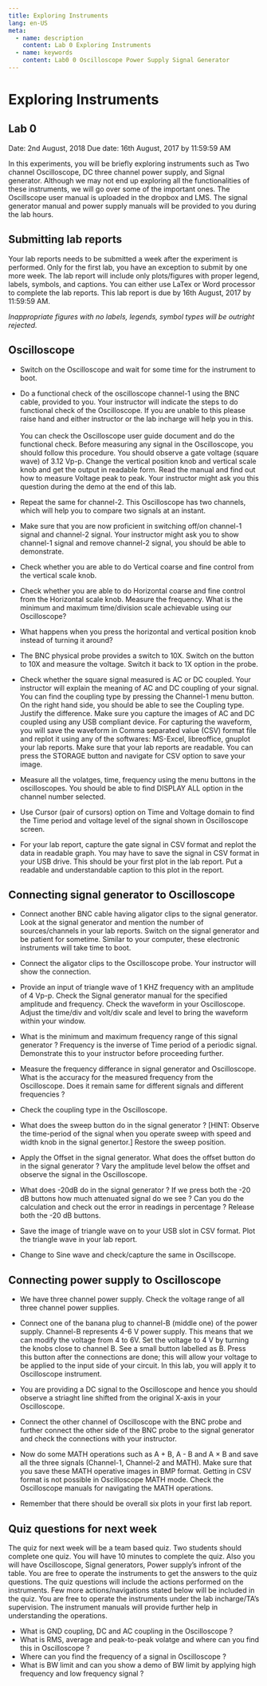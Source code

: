 ```yaml
---
title: Exploring Instruments
lang: en-US
meta:
  - name: description
    content: Lab 0 Exploring Instruments
  - name: keywords
    content: Lab0 0 Oscilloscope Power Supply Signal Generator
---
```

# Exploring Instruments
## Lab 0


Date: 2nd August, 2018
Due date: 16th August, 2017 by 11:59:59 AM

In this experiments, you will be briefly exploring instruments such as Two channel Oscilloscope, DC three channel power supply, and Signal generator. Although we may not end up exploring all the functionalities of these instruments, we will go over some of the important ones. The Oscillscope user manual is uploaded in the dropbox and LMS. The signal generator manual and power supply manuals will be provided to you during the lab hours.


## Submitting lab reports


Your lab reports needs to be submitted a week after the experiment is performed. Only for the first lab, you have an exception to submit by one more week. The lab report will include only plots/figures with proper legend, labels, symbols, and captions. You can either use LaTex or Word processor to complete the lab reports. This lab report is due by 16th August, 2017 by 11:59:59 AM.   

_Inappropriate figures with no labels, legends, symbol types will be outright rejected._

## Oscilloscope
* Switch on the Oscilloscope and wait for some time for the instrument to boot.

* Do a functional check of the oscilloscope channel-1 using the BNC cable, provided to you. Your instructor will indicate the steps to do functional check of the Oscilloscope. If you are unable to this please raise hand and either instructor or the lab incharge will help you in this. </br></br> You can check the Oscilloscope user guide document and do the functional check. Before measuring any signal in the Oscilloscope, you should follow this procedure. You should observe a gate voltage (square wave) of 3.12 Vp-p. Change the vertical position knob and vertical scale knob and get the output in readable form. Read the manual and find out how to measure Voltage peak to peak. Your instructor might ask you this question during the demo at the end of this lab.

* Repeat the same for channel-2. This Oscilloscope has two channels, which will help you to compare two signals at an instant.

* Make sure that you are now proficient in switching off/on channel-1 signal and channel-2 signal. Your instructor might ask you to show channel-1 signal and remove channel-2 signal, you should be able to demonstrate.

* Check whether you are able to do Vertical coarse and fine control from the vertical scale knob.

* Check whether you are able to do Horizontal coarse and fine control from the Horizontal scale knob. Measure the frequency. What is the minimum and maximum time/division scale achievable using our Oscilloscope?

* What happens when you press the horizontal and vertical position knob instead of turning it around?

* The BNC physical probe provides a switch to 10X. Switch on the button to 10X and measure the
voltage. Switch it back to 1X option in the probe.

* Check whether the square signal measured is AC or DC coupled. Your instructor will explain the meaning of AC and DC coupling of your signal. You can find the coupling type by pressing the Channel-1 menu button. On the right hand side, you should be able to see the Coupling type. Justify the difference. Make sure you capture the images of AC and DC coupled using any USB compliant device. For capturing the waveform, you will save the waveform in Comma separated value (CSV) format file and replot it using any of the softwares: MS-Excel, libreoffice, gnuplot your lab reports. Make sure that your lab reports are readable. You can press the STORAGE button and navigate for CSV option to save your image.

* Measure all the volatges, time, frequency using the menu buttons in the oscilloscopes. You should be able to find DISPLAY ALL option in the channel number selected.

* Use Cursor (pair of cursors) option on Time and Voltage domain to find the Time period and voltage level of the signal shown in Oscilloscope screen.

* For your lab report, capture the gate signal in CSV format and replot the data in readable graph. You may have to save the signal in CSV format in your USB drive. This should be your first plot in the lab report. Put a readable and understandable caption to this plot in the report.

## Connecting signal generator to Oscilloscope

* Connect another BNC cable having aligator clips to the signal generator. Look at the signal generator and mention the number of sources/channels in your lab reports. Switch on the signal generator and be patient for sometime. Similar to your computer, these electronic instruments will take time to boot.

* Connect the aligator clips to the Oscilloscope probe. Your instructor will show the connection.

* Provide an input of triangle wave of 1 KHZ frequency with an amplitude of 4 Vp-p. Check the Signal generator manual for the specified amplitude and frequency. Check the waveform in your Oscilloscope. Adjust the time/div and volt/div scale and level to bring the waveform within your window.

* What is the minimum and maximum frequency range of this signal generator ? Frequency is the inverse of Time period of a periodic signal. Demonstrate this to your instructor before proceeding further.

* Measure the frequency differance in signal generator and Oscilloscope. What is the accuracy for the measured frequency from the Oscilloscope. Does it remain same for different signals and different frequencies ?

* Check the coupling type in the Oscilloscope.

* What does the sweep button do in the signal generator ? [HINT: Observe the time-period of the signal
when you operate sweep with speed and width knob in the signal genertor.] Restore the sweep position.

* Apply the Offset in the signal generator. What does the offset button do in the signal generator ? Vary the amplitude level below the offset and observe the signal in the Oscilloscope.

* What does -20dB do in the signal generator ? If we press both the -20 dB buttons how much attenuated signal do we see ? Can you do the calculation and check out the error in readings in percentage ? Release both the -20 dB buttons.

* Save the image of triangle wave on to your USB slot in CSV format. Plot the triangle wave in your lab report.

* Change to Sine wave and check/capture the same in Oscillscope.

## Connecting power supply to Oscilloscope

* We have three channel power supply. Check the voltage range of all three channel power supplies.

* Connect one of the banana plug to channel-B (middle one) of the power supply. Channel-B represents 4-6 V power supply. This means that we can modify the voltage from 4 to 6V. Set the voltage to 4 V by turning the knobs close to channel B. See a small button labelled as B. Press this button after the connections are done; this will allow your voltage to be applied to the input side of your circuit. In this lab, you will apply it to Oscilloscope instrument.

* You are providing a DC signal to the Oscilloscope and hence you should observe a striaght line shifted from the original X-axis in your Oscilloscope.

* Connect the other channel of Oscilloscope with the BNC probe and further connect the other side of the BNC probe to the signal generator and check the connections with your instructor.

* Now do some MATH operations such as A + B, A - B and A × B and save all the three signals (Channel-1, Channel-2 and MATH). Make sure that you save these MATH operative images in BMP format. Getting in CSV format is not possible in Oscilloscope MATH mode. Check the Oscilloscope manuals for navigating the MATH operations.

* Remember that there should be overall six plots in your first lab report.

## Quiz questions for next week

The quiz for next week will be a team based quiz. Two students should complete one quiz. You will have 10 minutes to complete the quiz. Also you will have Oscilloscope, Signal generators, Power supply’s infront of the table. You are free to operate the instruments to get the answers to the quiz questions. The quiz questions will include the actions performed on the instruments. Few more actions/navigations stated below will be included in the quiz. You are free to operate the instruments under the lab incharge/TA’s supervision. The instrument manuals will provide further help in understanding the operations.


* What is GND coupling, DC and AC coupling in the Oscilloscope ?
* What is RMS, average and peak-to-peak volatge and where can you find this in Oscilloscope ?
* Where can you find the frequency of a signal in Oscilloscope ?
* What is BW limit and can you show a demo of BW limit by applying high frequency and low frequency signal ?
